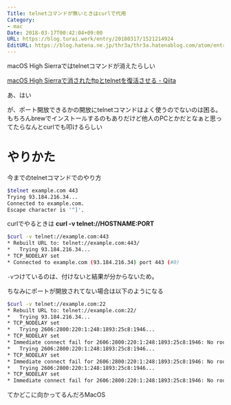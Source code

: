 ```yaml
---
Title: telnetコマンドが無いときはcurlで代用
Category:
- mac
Date: 2018-03-17T00:42:04+09:00
URL: https://blog.turai.work/entry/20180317/1521214924
EditURL: https://blog.hatena.ne.jp/thr3a/thr3a.hatenablog.com/atom/entry/17391345971626361495
---
```


macOS High Sierraではtelnetコマンドが消えたらしい

[macOS High Sierraで消されたftpとtelnetを復活させる - Qiita](https://qiita.com/ArcCosine@github/items/66b6d61384701364adb7)

あ、はい

が、ポート開放できるかの開放にtelnetコマンドはよく使うのでないのは困る。もちろんbrewでインストールするのもありだけど他人のPCとかだとなぁと思ってたらなんとcurlでも叩けるらしい

# やりかた

今までのtelnetコマンドでのやり方

```sh
$telnet example.com 443
Trying 93.184.216.34...
Connected to example.com.
Escape character is '^]'.
```

curlでやるときは **curl -v telnet://HOSTNAME:PORT**

```sh
$curl -v telnet://example.com:443
* Rebuilt URL to: telnet://example.com:443/
*   Trying 93.184.216.34...
* TCP_NODELAY set
* Connected to example.com (93.184.216.34) port 443 (#0)
```

`-v`つけているのは、付けないと結果が分からないため。

ちなみにポートが開放されてない場合は以下のようになる

```sh
$curl -v telnet://example.com:22
* Rebuilt URL to: telnet://example.com:22/
*   Trying 93.184.216.34...
* TCP_NODELAY set
*   Trying 2606:2800:220:1:248:1893:25c8:1946...
* TCP_NODELAY set
* Immediate connect fail for 2606:2800:220:1:248:1893:25c8:1946: No route to host
*   Trying 2606:2800:220:1:248:1893:25c8:1946...
* TCP_NODELAY set
* Immediate connect fail for 2606:2800:220:1:248:1893:25c8:1946: No route to host
*   Trying 2606:2800:220:1:248:1893:25c8:1946...
* TCP_NODELAY set
* Immediate connect fail for 2606:2800:220:1:248:1893:25c8:1946: No route to host
```

てかどこに向かってるんだろMacOS
